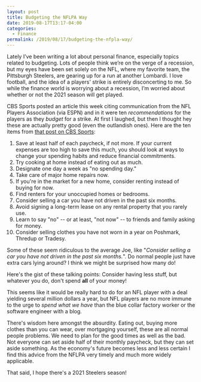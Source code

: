 ```yaml
---
layout: post
title: Budgeting the NFLPA Way
date: 2019-08-17T13:17-04:00
categories:
  - Finance
permalink: /2019/08/17/budgeting-the-nfpla-way/
---
```


Lately I’ve been writing a lot about personal finance, especially topics related to budgeting. Lots of people think we’re on the verge of a recession, but my eyes have been set solely on the NFL, where my favorite team, the Pittsburgh Steelers, are gearing up for a run at another Lombardi. I love football, and the idea of a players' strike is entirely disconcerting to me. So while the finance world is worrying about a recession, I’m worried about whether or not the 2021 season will get played.

<!-- excerpt -->

CBS Sports posted an article this week citing communication from the NFL Players Association (via ESPN) and in it were ten _recommendations_ for the players as they _budget_ for a strike. At first I laughed, but then I thought hey these are actually pretty good (even the outlandish ones). Here are the ten items from [that post on CBS Sports](https://www.cbssports.com/nfl/news/nflpa-reportedly-sends-work-stoppage-guide-to-players-preps-for-possible-lockout/):


1. Save at least half of each paycheck, if not more. If your current expenses are too high to save this much, you should look at ways to change your spending habits and reduce financial commitments.
2. Try cooking at home instead of eating out as much.
3. Designate one day a week as "no spending day."
4. Take care of major home repairs now.
5. If you're in the market for a new home, consider renting instead of buying for now.
6. Find renters for your unoccupied homes or bedrooms.
7. Consider selling a car you have not driven in the past six months.
8. Avoid signing a long-term lease on any rental property that you rarely use.
9.   Learn to say "no" -- or at least, "not now" -- to friends and family asking for money.
10. Consider selling clothes you have not worn in a year on Poshmark, Thredup or Tradesy.

Some of these seem ridiculous to the average Joe, like "_Consider selling a car you have not driven in the past six months._". Do normal people just have extra cars lying around? I think we might be surprised how many do!

Here's the gist of these talking points: Consider having less stuff, but whatever you do, don't spend **all** of your money! 

This seems like it would be really hard to do for an NFL player with a deal yielding several million dollars a year, but NFL players are no more immune to the urge to _spend what we have_ than the blue collar factory worker or the software engineer with a blog.

There's wisdom here amongst the absurdity. Eating out, buying more clothes than you can wear, over mortgaging yourself, these are all normal people problems. We need to plan for the good times as well as the bad. Not everyone can set aside half of their monthly paycheck, but they can set aside something. As the economy's future becomes less and less certain I find this advice from the NFLPA very timely and much more widely applicable.

That said, I hope there's a 2021 Steelers season!
